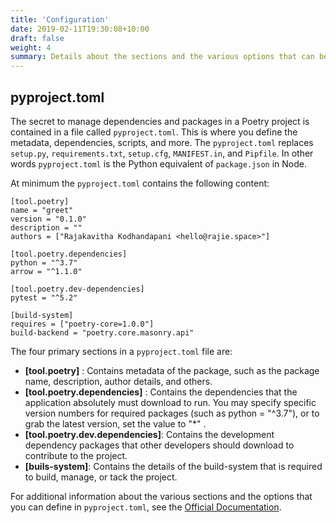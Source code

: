 ```yaml
---
title: 'Configuration'
date: 2019-02-11T19:30:08+10:00
draft: false
weight: 4
summary: Details about the sections and the various options that can be configured in the `pyproject.toml` file.
---
```


## pyproject.toml

The secret to manage dependencies and packages in a Poetry project is contained in a file called `pyproject.toml`. This is where you define the metadata, dependencies, scripts, and more.  The `pyproject.toml` replaces `setup.py`, `requirements.txt`, `setup.cfg`, `MANIFEST.in`, and `Pipfile`. In  other words `pyproject.toml` is the Python equivalent of `package.json` in Node.

At minimum the `pyproject.toml` contains the following content:

````
[tool.poetry]
name = "greet"
version = "0.1.0"
description = ""
authors = ["Rajakavitha Kodhandapani <hello@rajie.space>"]

[tool.poetry.dependencies]
python = "^3.7"
arrow = "^1.1.0"

[tool.poetry.dev-dependencies]
pytest = "^5.2"

[build-system]
requires = ["poetry-core=1.0.0"]
build-backend = "poetry.core.masonry.api"
````

The four primary sections in a `pyproject.toml` file are:

- **[tool.poetry]** : Contains metadata of the package, such as the package name, description, author details, and others.
- **[tool.poetry.dependencies]** : Contains the dependencies that the application absolutely must download to run. You may specify specific version numbers for required packages (such as python = "^3.7"), or to grab the latest version, set the value to "*" .
- **[tool.poetry.dev.dependencies]**: Contains the development dependency packages that other developers should download to contribute to the project.
- **[buils-system]**: Contains the details of the build-system that is required to build, manage, or tack the project.

For additional information about the various sections and the options that you can define in `pyproject.toml`, see the [Official Documentation](https://python-poetry.org/docs/pyproject/).